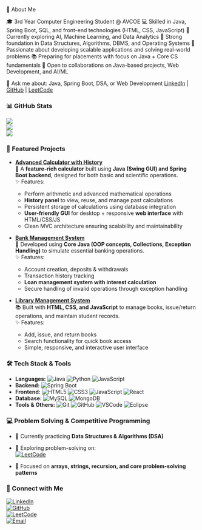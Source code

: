 🚀 About Me

🎓 3rd Year Computer Engineering Student @ AVCOE
💻 Skilled in Java, Spring Boot, SQL, and front-end technologies (HTML, CSS, JavaScript)
🌱 Currently exploring AI, Machine Learning, and Data Analytics
🧩 Strong foundation in Data Structures, Algorithms, DBMS, and Operating Systems
🚀 Passionate about developing scalable applications and solving real-world problems
📚 Preparing for placements with focus on Java + Core CS fundamentals
🤝 Open to collaborations on Java-based projects, Web Development, and AI/ML

💬 Ask me about: Java, Spring Boot, DSA, or Web Development
 [LinkedIn](https://www.linkedin.com/in/krushnasase28/) | 
 [GitHub](https://github.com/Sase-krushna) | 
 [LeetCode](https://leetcode.com/u/krushna-/)


### 📊 GitHub Stats
![](https://github-readme-stats.vercel.app/api?username=Sase-krushna&show_icons=true&theme=radical)  
![](https://github-readme-streak-stats.herokuapp.com/?user=Sase-krushna&theme=radical)  
![](https://github-readme-stats.vercel.app/api/top-langs/?username=Sase-krushna&layout=compact&theme=radical)


### 🚀 Featured Projects

- [**Advanced Calculator with History**](https://github.com/YOUR_USERNAME/calculator)  
  🧮 A **feature-rich calculator** built using **Java (Swing GUI) and Spring Boot backend**, designed for both basic and scientific operations.  
  ✨ Features:  
   - Perform arithmetic and advanced mathematical operations  
   - **History panel** to view, reuse, and manage past calculations  
   - Persistent storage of calculations using database integration  
   - **User-friendly GUI** for desktop + responsive **web interface** with HTML/CSS/JS  
   - Clean MVC architecture ensuring scalability and maintainability 

- [**Bank Management System**](https://github.com/Sase-krushna/Bank_management_system)  
  🏦 Developed using **Core Java (OOP concepts, Collections, Exception Handling)** to simulate essential banking operations.  
  ✨ Features:  
   - Account creation, deposits & withdrawals  
   - Transaction history tracking  
   - **Loan management system with interest calculation**  
   - Secure handling of invalid operations through exception handling  

- [**Library Management System**](https://github.com/Sase-krushna/Library_management_System)  
  📚 Built with **HTML, CSS, and JavaScript** to manage books, issue/return operations, and maintain student records.  
  ✨ Features:  
   - Add, issue, and return books  
   - Search functionality for quick book access  
   - Simple, responsive, and interactive user interface


### 🛠️ Tech Stack & Tools

- **Languages:** ![Java](https://img.shields.io/badge/-Java-007396?logo=java) ![Python](https://img.shields.io/badge/-Python-3776AB?logo=python) ![JavaScript](https://img.shields.io/badge/-JavaScript-F7DF1E?logo=javascript)  
- **Backend:** ![Spring Boot](https://img.shields.io/badge/-SpringBoot-6DB33F?logo=springboot)
- **Frontend:** ![HTML5](https://img.shields.io/badge/-HTML5-E34F26?logo=html5) ![CSS3](https://img.shields.io/badge/-CSS3-1572B6?logo=css3) ![JavaScript](https://img.shields.io/badge/-JavaScript-F7DF1E?logo=javascript) ![React](https://img.shields.io/badge/-React-61DAFB?logo=react&logoColor=000)  
- **Database:** ![MySQL](https://img.shields.io/badge/-MySQL-4479A1?logo=mysql) ![MongoDB](https://img.shields.io/badge/-MongoDB-47A248?logo=mongodb)  
- **Tools & Others:** ![Git](https://img.shields.io/badge/-Git-F05032?logo=git) ![GitHub](https://img.shields.io/badge/-GitHub-181717?logo=github) ![VSCode](https://img.shields.io/badge/-VSCode-0078d7?logo=visualstudiocode) ![Eclipse](https://img.shields.io/badge/-Eclipse-2C2255?logo=eclipseide)


### 💻 Problem Solving & Competitive Programming  

- 🌱 Currently practicing **Data Structures & Algorithms (DSA)**  
- 🧩 Exploring problem-solving on:  
  [![LeetCode](https://img.shields.io/badge/-LeetCode-FFA116?logo=leetcode)](https://leetcode.com/krushna-)  
 
- 🚀 Focused on **arrays, strings, recursion, and core problem-solving patterns**  


### 🤝 Connect with Me  

[![LinkedIn](https://img.shields.io/badge/-LinkedIn-0077B5?logo=linkedin&logoColor=white)](https://linkedin.com/in/krushnasase28)  
[![GitHub](https://img.shields.io/badge/-GitHub-181717?logo=github&logoColor=white)](https://github.com/Sase-krushna)  
[![LeetCode](https://img.shields.io/badge/-LeetCode-FFA116?logo=leetcode&logoColor=white)](https://leetcode.com/krushna-)  
[![Email](https://img.shields.io/badge/-Gmail-D14836?logo=gmail&logoColor=white)](mailto:sasekrushna28L@gmail.com)  

